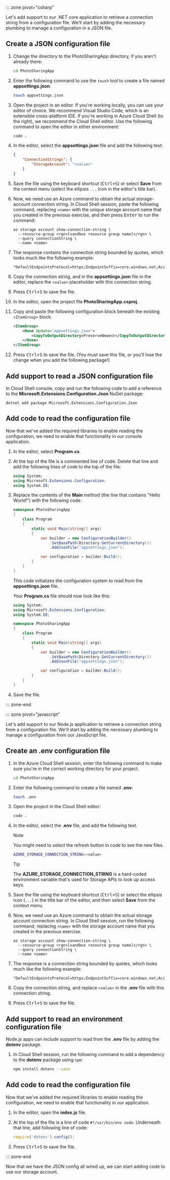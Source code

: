 ::: zone pivot="csharp"

Let's add support to our .NET core application to retrieve a connection string from a configuration file. We'll start by adding the necessary plumbing to manage a configuration in a JSON file.

## Create a JSON configuration file

1. Change the directory to the PhotoSharingApp directory, if you aren't already there:

    ```bash
    cd PhotoSharingApp
    ```

1. Enter the following command to use the `touch` tool to create a file named **appsettings.json**:

    ```bash
    touch appsettings.json
    ```

1. Open the project in an editor. If you're working locally, you can use your editor of choice. We recommend Visual Studio Code, which is an extensible cross-platform IDE. If you're working in Azure Cloud Shell (to the right), we recommend the Cloud Shell editor. Use the following command to open the editor in either environment:

    ```bash
    code .
    ```

1. In the editor, select the **appsettings.json** file and add the following text:

    ```json
    {
        "ConnectionStrings": {
            "StorageAccount": "<value>"
        }
    }
    ```

1. Save the file using the keyboard shortcut (<kbd>Ctrl+S</kbd>) or select **Save** from the context menu (select the ellipsis `...` icon in the editor's title bar).

1. Now, we need use an Azure command to obtain the actual storage-account connection string. In Cloud Shell session, paste the following command, replacing `<name>` with the unique storage account name that you created in the previous exercise, and then press <kbd>Enter</kbd> to run the command:

    ```azurecli
    az storage account show-connection-string \
      --resource-group <rgn>[sandbox resource group name]</rgn> \
      --query connectionString \
      --name <name>
    ```

1. The response contains the connection string bounded by quotes, which looks much like the following example:

    ```text
    "DefaultEndpointsProtocol=https;EndpointSuffix=core.windows.net;AccountName=storage1ab;AccountKey=QtSCGB...7AeoW0Hw=="
    ```

1. Copy the connection string, and in the **appsettings.json** file in the editor, replace the `<value>` placeholder with this connection string.

1. Press <kbd>Ctrl+S</kbd> to save the file.

1. In the editor, open the project file **PhotoSharingApp.csproj**.

1. Copy and paste the following configuration block beneath the existing `<ItemGroup>` block.

    ```xml
    <ItemGroup>
        <None Update="appsettings.json">
            <CopyToOutputDirectory>PreserveNewest</CopyToOutputDirectory>
        </None>
    </ItemGroup>
    ```

1. Press <kbd>Ctrl+S</kbd> to save the file. (You must save this file, or you'll lose the change when you add the following package!)

## Add support to read a JSON configuration file

In Cloud Shell console, copy and run the following code to add a reference to the **Microsoft.Extensions.Configuration.Json** NuGet package:

```dotnetcli
dotnet add package Microsoft.Extensions.Configuration.Json
```

## Add code to read the configuration file

Now that we've added the required libraries to enable reading the configuration, we need to enable that functionality in our console application.

1. In the editor, select **Program.cs**.

1. At the top of the file is a commented line of code. Delete that line and add the following lines of code to the top of the file:

    ```csharp
    using System;    
    using Microsoft.Extensions.Configuration;
    using System.IO;
    ```

1. Replace the contents of the **Main** method (the line that contains "Hello World!") with the following code:

    ```csharp
    namespace PhotoSharingApp
    {
        class Program
        {
            static void Main(string[] args)
            {
                var builder = new ConfigurationBuilder()
                    .SetBasePath(Directory.GetCurrentDirectory())
                    .AddJsonFile("appsettings.json");

                var configuration = builder.Build();
            }
        }
    }
    ```

    This code initializes the configuration system to read from the **appsettings.json** file.

    Your **Program.cs** file should now look like this:

    ```csharp
    using System;
    using Microsoft.Extensions.Configuration;
    using System.IO;

    namespace PhotoSharingApp
    {
        class Program
        {
            static void Main(string[] args)
            {
                var builder = new ConfigurationBuilder()
                    .SetBasePath(Directory.GetCurrentDirectory())
                    .AddJsonFile("appsettings.json");

                var configuration = builder.Build();
            }
        }
    }
    ```

1. Save the file.

::: zone-end

::: zone pivot="javascript"

Let's add support to our Node.js application to retrieve a connection string from a configuration file. We'll start by adding the necessary plumbing to manage a configuration from our JavaScript file.

## Create an .env configuration file

1. In the Azure Cloud Shell session, enter the following command to make sure you're in the correct working directory for your project.

    ```bash
    cd PhotoSharingApp 
    ```

1. Enter the following command to create a file named **.env**:

    ```bash
    touch .env
    ```

1. Open the project in the Cloud Shell editor:

    ```bash
    code .
    ```

1. In the editor, select the **.env** file, and add the following text.

    > [!NOTE]
    > You might need to select the refresh button in code to see the new files.

    ```bash
    AZURE_STORAGE_CONNECTION_STRING=<value>
    ```

    > [!TIP]
    > The **AZURE_STORAGE_CONNECTION_STRING** is a hard-coded environment variable that's used for Storage APIs to look up access keys.

1. Save the file using the keyboard shortcut (<kbd>Ctrl+S</kbd>) or select the ellipsis icon (`...`) in the title bar of the editor, and then select **Save** from the context menu.

1. Now, we need use an Azure command to obtain the actual storage account connection string. In Cloud Shell session, run the following command, replacing `<name>` with the storage account name that you created in the previous exercise.

    ```azurecli
    az storage account show-connection-string \
      --resource-group <rgn>[sandbox resource group name]</rgn> \
      --query connectionString \
      --name <name>
    ```

1. The response is a connection string bounded by quotes, which looks much like the following example:

    ```text
    "DefaultEndpointsProtocol=https;EndpointSuffix=core.windows.net;AccountName=storage1ab;AccountKey=QtSCGB...7AeoW0Hw=="  
    ```

1. Copy the connection string, and replace `<value>` in the **.env** file with this connection string.

1. Press <kbd>Ctrl+S</kbd> to save the file.

## Add support to read an environment configuration file

Node.js apps can include support to read from the **.env** file by adding the **dotenv** package.

1. In Cloud Shell session, run the following command to add a dependency to the  **dotenv** package using `npm`:

    ```bash
    npm install dotenv --save
    ```

## Add code to read the configuration file

Now that we've added the required libraries to enable reading the configuration, we need to enable that functionality in our application.

1. In the editor, open the **index.js** file.

1. At the top of the file is a line of code `#!/usr/bin/env node`. Underneath that line, add following line of code:

    ```javascript
    require('dotenv').config();
    ```

1. Press <kbd>Ctrl+S</kbd> to save the file.

::: zone-end

Now that we have the JSON config all wired up, we can start adding code to use our storage account.
